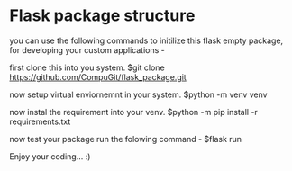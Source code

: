 # Flask package structure

you can use the following commands to initilize this flask empty package, for developing your custom applications -

first clone this into you system.
        $git clone https://github.com/CompuGit/flask_package.git


now setup virtual enviornemnt in your system.
        $python -m venv venv


now instal the requirement into your venv.
        $python -m pip install -r requirements.txt


now test your package run the folowing command - 
        $flask run


Enjoy your coding... :)